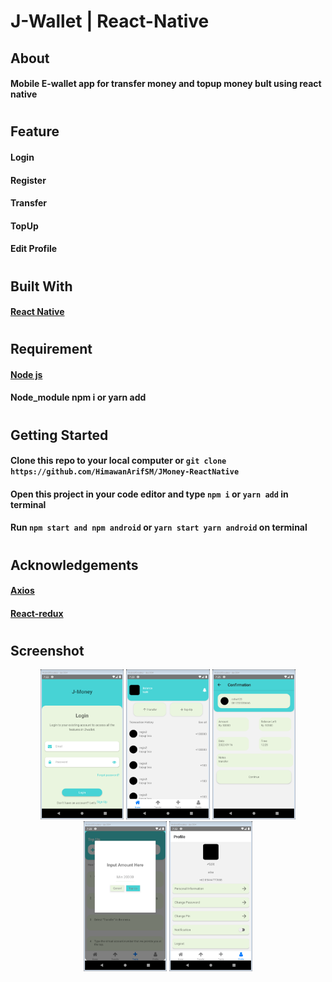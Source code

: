 # J-Wallet | React-Native
## About
#### Mobile E-wallet app for transfer money and topup money bult using react native
#
## Feature
#### Login
#### Register
#### Transfer
#### TopUp
#### Edit Profile
#
## Built With
#### [React Native](https://reactnative.dev/)
#
## Requirement
#### [Node js](https://nodejs.org/)
#### Node_module npm i or yarn add
# 
## Getting Started
#### Clone this repo to your local computer or `git clone https://github.com/HimawanArifSM/JMoney-ReactNative`
#### Open this project in your code editor and type `npm i` or `yarn add` in terminal
#### Run `npm start and npm android` or `yarn start yarn android` on terminal
#
## Acknowledgements
#### [Axios](https://axios-http.com/)
#### [React-redux](https://react-redux.js.org/)
#
## Screenshot
<div align="center">
<img src="./screenshot/Login.png" height="240">
<img src="./screenshot/Home.png" height="240">
<img src="./screenshot/Transfer.png" height="240">
<img src="./screenshot/TopUp.png" height="240">
<img src="./screenshot/Profile.png" height="240">
</div>
